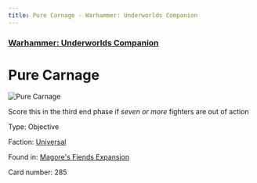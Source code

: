 ```yaml
---
title: Pure Carnage - Warhammer: Underworlds Companion
---
```


### [Warhammer: Underworlds Companion](https://guidokessels.github.io/wh-underworlds)

  

# Pure Carnage

![Pure Carnage](https://warhammerunderworlds.com/wp-content/uploads/sites/6/2018/03/285_ENG.png)

Score this in the third end phase if <i>seven or more</i> fighters are out of action

Type: Objective

Faction: [Universal](https://guidokessels.github.io/wh-underworlds/factions/universal)

Found in: [Magore's Fiends Expansion](https://guidokessels.github.io/wh-underworlds/locations/magores-fiends-expansion)

Card number: 285
